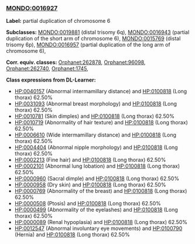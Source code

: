 
### [MONDO:0016927](http://purl.obolibrary.org/obo/MONDO_0016927)
**Label:** partial duplication of chromosome 6

**Subclasses:** [MONDO:0019881](http://purl.obolibrary.org/obo/MONDO_0019881) (distal trisomy 6q), [MONDO:0016943](http://purl.obolibrary.org/obo/MONDO_0016943) (partial duplication of the short arm of chromosome 6), [MONDO:0015769](http://purl.obolibrary.org/obo/MONDO_0015769) (distal trisomy 6p), [MONDO:0016957](http://purl.obolibrary.org/obo/MONDO_0016957) (partial duplication of the long arm of chromosome 6), 

**Corr. equiv. classes:** [Orphanet:262878](http://www.orpha.net/ORDO/Orphanet_262878), [Orphanet:96098](http://www.orpha.net/ORDO/Orphanet_96098), [Orphanet:262740](http://www.orpha.net/ORDO/Orphanet_262740), [Orphanet:1745](http://www.orpha.net/ORDO/Orphanet_1745), 

**Class expressions from DL-Learner:**

- [HP:0040157](http://purl.obolibrary.org/obo/HP_0040157) (Abnormal intermamillary distance) and [HP:0100818](http://purl.obolibrary.org/obo/HP_0100818) (Long thorax) 62.50%
- [HP:0031093](http://purl.obolibrary.org/obo/HP_0031093) (Abnormal breast morphology) and [HP:0100818](http://purl.obolibrary.org/obo/HP_0100818) (Long thorax) 62.50%
- [HP:0010781](http://purl.obolibrary.org/obo/HP_0010781) (Skin dimples) and [HP:0100818](http://purl.obolibrary.org/obo/HP_0100818) (Long thorax) 62.50%
- [HP:0010719](http://purl.obolibrary.org/obo/HP_0010719) (Abnormality of hair texture) and [HP:0100818](http://purl.obolibrary.org/obo/HP_0100818) (Long thorax) 62.50%
- [HP:0006610](http://purl.obolibrary.org/obo/HP_0006610) (Wide intermamillary distance) and [HP:0100818](http://purl.obolibrary.org/obo/HP_0100818) (Long thorax) 62.50%
- [HP:0004404](http://purl.obolibrary.org/obo/HP_0004404) (Abnormal nipple morphology) and [HP:0100818](http://purl.obolibrary.org/obo/HP_0100818) (Long thorax) 62.50%
- [HP:0002213](http://purl.obolibrary.org/obo/HP_0002213) (Fine hair) and [HP:0100818](http://purl.obolibrary.org/obo/HP_0100818) (Long thorax) 62.50%
- [HP:0002101](http://purl.obolibrary.org/obo/HP_0002101) (Abnormal lung lobation) and [HP:0100818](http://purl.obolibrary.org/obo/HP_0100818) (Long thorax) 62.50%
- [HP:0000960](http://purl.obolibrary.org/obo/HP_0000960) (Sacral dimple) and [HP:0100818](http://purl.obolibrary.org/obo/HP_0100818) (Long thorax) 62.50%
- [HP:0000958](http://purl.obolibrary.org/obo/HP_0000958) (Dry skin) and [HP:0100818](http://purl.obolibrary.org/obo/HP_0100818) (Long thorax) 62.50%
- [HP:0000769](http://purl.obolibrary.org/obo/HP_0000769) (Abnormality of the breast) and [HP:0100818](http://purl.obolibrary.org/obo/HP_0100818) (Long thorax) 62.50%
- [HP:0000508](http://purl.obolibrary.org/obo/HP_0000508) (Ptosis) and [HP:0100818](http://purl.obolibrary.org/obo/HP_0100818) (Long thorax) 62.50%
- [HP:0000499](http://purl.obolibrary.org/obo/HP_0000499) (Abnormality of the eyelashes) and [HP:0100818](http://purl.obolibrary.org/obo/HP_0100818) (Long thorax) 62.50%
- [HP:0000089](http://purl.obolibrary.org/obo/HP_0000089) (Renal hypoplasia) and [HP:0100818](http://purl.obolibrary.org/obo/HP_0100818) (Long thorax) 62.50%
- [HP:0012547](http://purl.obolibrary.org/obo/HP_0012547) (Abnormal involuntary eye movements) and [HP:0100790](http://purl.obolibrary.org/obo/HP_0100790) (Hernia) and [HP:0100818](http://purl.obolibrary.org/obo/HP_0100818) (Long thorax) 62.50%


